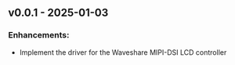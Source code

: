 ## v0.0.1 - 2025-01-03

### Enhancements:

* Implement the driver for the Waveshare MIPI-DSI LCD controller